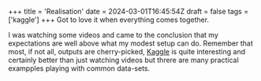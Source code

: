 +++
title = 'Realisation'
date = 2024-03-01T16:45:54Z
draft = false
tags = ['kaggle']
+++
Got to love it when everything comes together.

I was watching some videos and came to the conclusion that my expectations are well above what my modest setup can do.
Remember that most, if not all, outputs are cherry-picked, [Kaggle](https://www.kaggle.com/) is quite interesting and certainly better than just watching videos but threre are many practical exampples playing with common data-sets.
